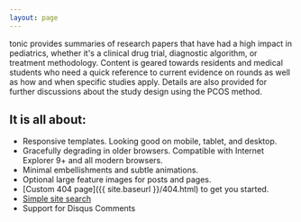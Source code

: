 ```yaml
---
layout: page
---
```


<span class="written-logo">tonic</span> provides summaries of research papers that have had a high impact in pediatrics, whether it's a clinical drug trial, diagnostic algorithm, or treatment methodology. Content is geared towards residents and medical students who need a quick reference to current evidence on rounds as well as how and when specific studies apply. Details are also provided for further discussions about the study design using the PCOS method.

## It is all about:

* Responsive templates. Looking good on mobile, tablet, and desktop.
* Gracefully degrading in older browsers. Compatible with Internet Explorer 9+ and all modern browsers.
* Minimal embellishments and subtle animations.
* Optional large feature images for posts and pages.
* [Custom 404 page]({{ site.baseurl }}/404.html) to get you started.
* [Simple site search](https://github.com/christian-fei/Simple-Jekyll-Search)
* Support for Disqus Comments

